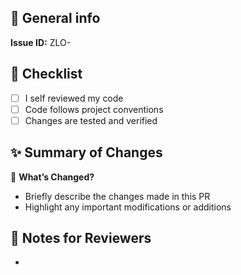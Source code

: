 <!-- Sections commented out will not show in the PR description, uncomment them as needed -->

## 🔗 General info

**Issue ID:** ZLO-

<!-- **Related documentation:** Link -->

## 📌 Checklist

- [ ] I self reviewed my code
- [ ] Code follows project conventions
- [ ] Changes are tested and verified

## ✨ Summary of Changes

📌 **What’s Changed?**

- Briefly describe the changes made in this PR
- Highlight any important modifications or additions

## 📝 Notes for Reviewers

-

<!-- ## 📸 Screenshots / Demos (if applicable)
🖼 **Visual Changes:**
- Add screenshots, GIFs, or videos showcasing UI/UX updates (if needed)   -->

<!-- ## ✅ How to Test

🧪 **Steps to Verify:**

1. List steps for testing the implemented changes
2. Include any required test cases or scenarios -->

<!-- ⚠️ **Edge Cases Considered:**
- Mention any special cases tested   -->

<!-- 🛠 **Potential Follow-Ups:**
- List any improvements or fixes planned for future PRs   -->
